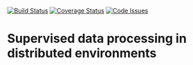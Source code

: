 [![Build Status](https://travis-ci.org/Anthchirp/workflows.svg?branch=master)](https://travis-ci.org/Anthchirp/workflows)
[![Coverage Status](https://coveralls.io/repos/github/Anthchirp/workflows/badge.svg)](https://coveralls.io/github/Anthchirp/workflows)
[![Code Issues](https://www.quantifiedcode.com/api/v1/project/88c0d86dc4354f72bf97f5c82cb80ad3/badge.svg)](https://www.quantifiedcode.com/app/project/88c0d86dc4354f72bf97f5c82cb80ad3)

Supervised data processing in distributed environments
======================================================

